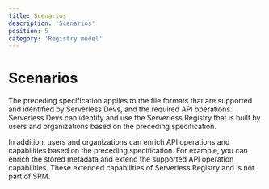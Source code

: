 ```yaml
---
title: Scenarios
description: 'Scenarios'
position: 5
category: 'Registry model'
---
```

# Scenarios

The preceding specification applies to the file formats that are supported and identified by Serverless Devs, and the required API operations. Serverless Devs can identify and use the Serverless Registry that is built by users and organizations based on the preceding specification. 

In addition, users and organizations can enrich API operations and capabilities based on the preceding specification. For example, you can enrich the stored metadata and extend the supported API operation capabilities. These extended capabilities of Serverless Registry and is not part of SRM. 